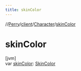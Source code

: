 ```yaml
---
title: skinColor
---
```

//[Perry](../../../index.html)/[client](../index.html)/[Character](index.html)/[skinColor](skin-color.html)



# skinColor



[jvm]\
var [skinColor](skin-color.html): [SkinColor](../../client.inventory/-skin-color/index.html)




